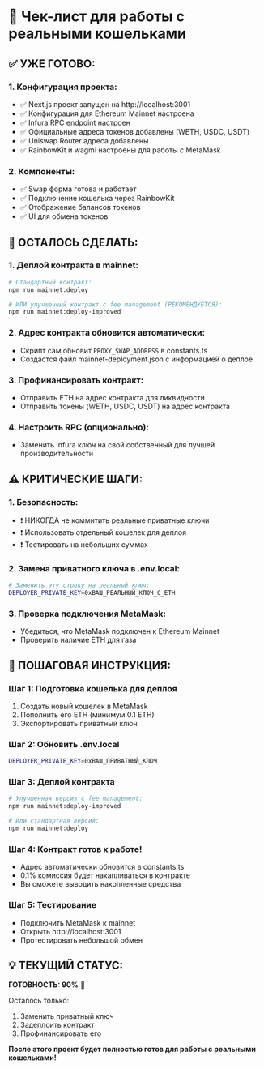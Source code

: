 # 🎯 Чек-лист для работы с реальными кошельками

## ✅ УЖЕ ГОТОВО:

### 1. Конфигурация проекта:
- ✅ Next.js проект запущен на http://localhost:3001
- ✅ Конфигурация для Ethereum Mainnet настроена
- ✅ Infura RPC endpoint настроен
- ✅ Официальные адреса токенов добавлены (WETH, USDC, USDT)
- ✅ Uniswap Router адреса добавлены
- ✅ RainbowKit и wagmi настроены для работы с MetaMask

### 2. Компоненты:
- ✅ Swap форма готова и работает
- ✅ Подключение кошелька через RainbowKit
- ✅ Отображение балансов токенов
- ✅ UI для обмена токенов

## 🔄 ОСТАЛОСЬ СДЕЛАТЬ:

### 1. Деплой контракта в mainnet:
```bash
# Стандартный контракт:
npm run mainnet:deploy

# ИЛИ улучшенный контракт с fee management (РЕКОМЕНДУЕТСЯ):
npm run mainnet:deploy-improved
```

### 2. Адрес контракта обновится автоматически:
- Скрипт сам обновит `PROXY_SWAP_ADDRESS` в constants.ts
- Создастся файл mainnet-deployment.json с информацией о деплое

### 3. Профинансировать контракт:
- Отправить ETH на адрес контракта для ликвидности
- Отправить токены (WETH, USDC, USDT) на адрес контракта

### 4. Настроить RPC (опционально):
- Заменить Infura ключ на свой собственный для лучшей производительности

## ⚠️ КРИТИЧЕСКИЕ ШАГИ:

### 1. Безопасность:
- ❗ НИКОГДА не коммитить реальные приватные ключи
- ❗ Использовать отдельный кошелек для деплоя
- ❗ Тестировать на небольших суммах

### 2. Замена приватного ключа в .env.local:
```bash
# Заменить эту строку на реальный ключ:
DEPLOYER_PRIVATE_KEY=0xВАШ_РЕАЛЬНЫЙ_КЛЮЧ_С_ETH
```

### 3. Проверка подключения MetaMask:
- Убедиться, что MetaMask подключен к Ethereum Mainnet
- Проверить наличие ETH для газа

## 🚀 ПОШАГОВАЯ ИНСТРУКЦИЯ:

### Шаг 1: Подготовка кошелька для деплоя
1. Создать новый кошелек в MetaMask
2. Пополнить его ETH (минимум 0.1 ETH)
3. Экспортировать приватный ключ

### Шаг 2: Обновить .env.local
```bash
DEPLOYER_PRIVATE_KEY=0xВАШ_ПРИВАТНЫЙ_КЛЮЧ
```

### Шаг 3: Деплой контракта
```bash
# Улучшенная версия с fee management:
npm run mainnet:deploy-improved

# Или стандартная версия:
npm run mainnet:deploy
```

### Шаг 4: Контракт готов к работе!
- Адрес автоматически обновится в constants.ts
- 0.1% комиссия будет накапливаться в контракте
- Вы сможете выводить накопленные средства

### Шаг 5: Тестирование
- Подключить MetaMask к mainnet
- Открыть http://localhost:3001
- Протестировать небольшой обмен

## 💡 ТЕКУЩИЙ СТАТУС:

**ГОТОВНОСТЬ: 90%** 🎯

Осталось только:
1. Заменить приватный ключ
2. Задеплоить контракт
3. Профинансировать его

**После этого проект будет полностью готов для работы с реальными кошельками!**
